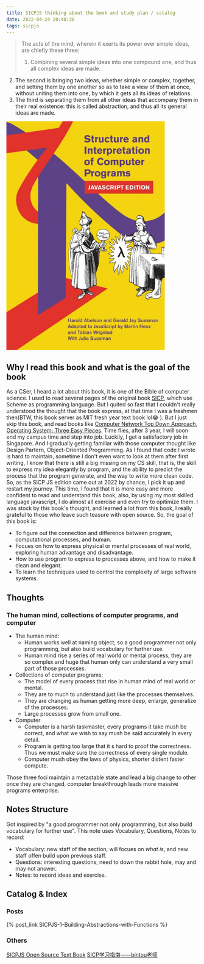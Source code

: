 ```yaml
---
title: SICPJS thinking about the book and study plan / catalog
date: 2022-04-24 20:48:38
tags: sicpjs
---
```

> The acts of the mind, wherein it exerts its power over simple ideas, are chiefly these three:
> 1. Combining several simple ideas into one compound one, and thus all complex ideas are made. 
2. The second is bringing two ideas, whether simple or complex, together, and setting them by one another so as to take a view of them at once, without uniting them into one, by which it gets all its ideas of relations. 
3. The third is separating them from all other ideas that accompany them in their real existence: this is called abstraction, and thus all its general ideas are made.

<img alt="SICPJS POST" src="/img/sicpjs/sicpjs.jpeg" style="height: 600px;">

## Why I read this book and what is the goal of the book
  As a CSer, I heard a lot about this book, it is one of the Bible of computer science. I used to read several pages of the original book [SICP](https://www.amazon.com/Instructors-Structure-Interpretation-Computer-Programs/dp/0262692201/ref=sr_1_4?keywords=sicp&qid=1650806078&s=books&sr=1-4), which use Scheme as programming language. But I quited so fast that I couldn't really understood the thought that the book express, at that time I was a freshmen then(BTW, this book server as MIT fresh year text book lol😂 ). But I just skip this book, and read books like [Computer Network Top Down Approach](https://www.amazon.com/Computer-Networking-Top-Down-Approach-7th/dp/0133594149), [Operating System: Three Easy Pieces](https://www.amazon.com/Operating-Systems-Three-Easy-Pieces/dp/198508659X/ref=sr_1_1?keywords=operating+system%3A+three+easy+pieces&qid=1650806134&s=books&sr=1-1). 
  Time flies, after 3 year, I will soon end my campus time and step into job. Luckily, I get a satisfactory job in Singapore. And I gradually getting familiar with those computer thought like Design Partern, Object-Oriented Programming. As I found that code I wrote is hard to maintain, sometime I don't even want to look at them after first writing, I know that there is still a big missing on my CS skill, that is, the skill to express my idea elegantly by program, and the ability to predict the process that the program generate, and the way to write more clean code. 
  So, as the SICP JS edition came out at 2022 by chance, I pick it up and restart my journey. This time, I found that it is more easy and more confident to read and understand this book, also, by using my most skilled language javascript, I do almost all exercise and even try to opitimize them.
  I was stock by this book's thought, and learned a lot from this book, I really grateful to those who leave such teasure with open source.
  So, the goal of this book is:
  * To figure out the connection and difference between program, computational processes, and human.
  * Focues on how to express physical or mental processes of real world, exploring human advantage and disadvantage.
  * How to use program to express to processes above, and how to make it clean and elegant.
  * To learn the techniques used to control the complexity of large software systems.

## Thoughts
### The human mind, collections of computer programs, and computer
* The human mind:
    * Human works well at naming object, so a good programmer not only programming, but also build vocabulary for further use. 
    * Human mind rise a series of real world or mental process, they are so complex and huge that human only can understand a very small part of those processes.
* Collections of computer programs:
    * The model of every process that rise in human mind of real world or mental.
    * They are to much to understand just like the processes themselves.
    * They are changing as human getting more deep, enlarge, generalize of the processes.
    * Large processes grow from small one.
* Computer
    * Computer is a harsh taskmaster, every programs it take mush be correct, and what we wish to say mush be said accurately in every detail.
    * Program is getting too large that it s hard to proof the correctness. Thus we must make sure the correctness of every single module.
    * Computer mush obey the laws of physics, shorter distent faster compute.

Those three foci maintain a metastable state and lead a big change to other once they are changed, computer breakthrough leads more massive programs enterprise.
## Notes Structure
Got inspired by "a good programmer not only programming, but also build vocabulary for further use". This note uses Vocabulary, Questions, Notes to record:
* Vocabulary: new staff of the section, will focues on *what is*, and new staff offen build upon previous staff.
* Questions: interesting questions, need to down the rabbit hole, may and may not answer.
* Notes: to record ideas and exercise.

## Catalog & Index
### Posts
{% post_link SICPJS-1-Building-Abstractions-with-Functions %}
### Others
[SICPJS Open Source Text Book](https://sourceacademy.org/sicpjs/foreword02)
[SICP学习指南——bintou老师](https://www.jianshu.com/p/213888357b65)